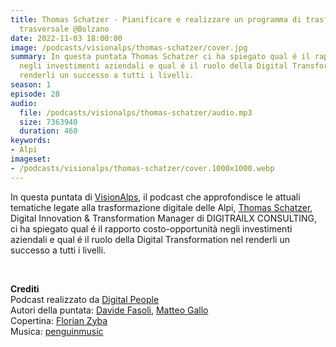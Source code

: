 ```yaml
---
title: Thomas Schatzer - Pianificare e realizzare un programma di trasformazione digitale
  trasversale @Bolzano
date: 2022-11-03 18:00:00
image: /podcasts/visionalps/thomas-schatzer/cover.jpg
summary: In questa puntata Thomas Schatzer ci ha spiegato qual é il rapporto costo-opportunità
  negli investimenti aziendali e qual é il ruolo della Digital Transformation nel
  renderli un successo a tutti i livelli.
season: 1
episode: 28
audio:
  file: /podcasts/visionalps/thomas-schatzer/audio.mp3
  size: 7363940
  duration: 460
keywords:
- Alpi
imageset:
- /podcasts/visionalps/thomas-schatzer/cover.1000x1000.webp
---
```


In questa puntata di [VisionAlps](https://www.visionalps.com/), il podcast che approfondisce le attuali tematiche legate alla trasformazione digitale delle Alpi, [Thomas Schatzer](https://www.linkedin.com/in/thomasschatzer/), Digital Innovation & Transformation Manager di DIGITRAILX CONSULTING, ci ha spiegato qual é il rapporto costo-opportunità negli investimenti aziendali e qual é il ruolo della Digital Transformation nel renderli un successo a tutti i livelli.

<br>

**Crediti**<br>
Podcast realizzato da [Digital People](https://w3id.org/digitalpeople)<br>
Autori della puntata: [Davide Fasoli](https://www.linkedin.com/in/davide-fasoli-2b3246179/), [Matteo Gallo](https://www.linkedin.com/in/matteo-gallo-4a5ab31a8/)<br>
Copertina: [Florian Zyba](https://www.linkedin.com/in/florian-zyba/)<br>
Musica: [penguinmusic](https://pixabay.com/users/penguinmusic-24940186/)